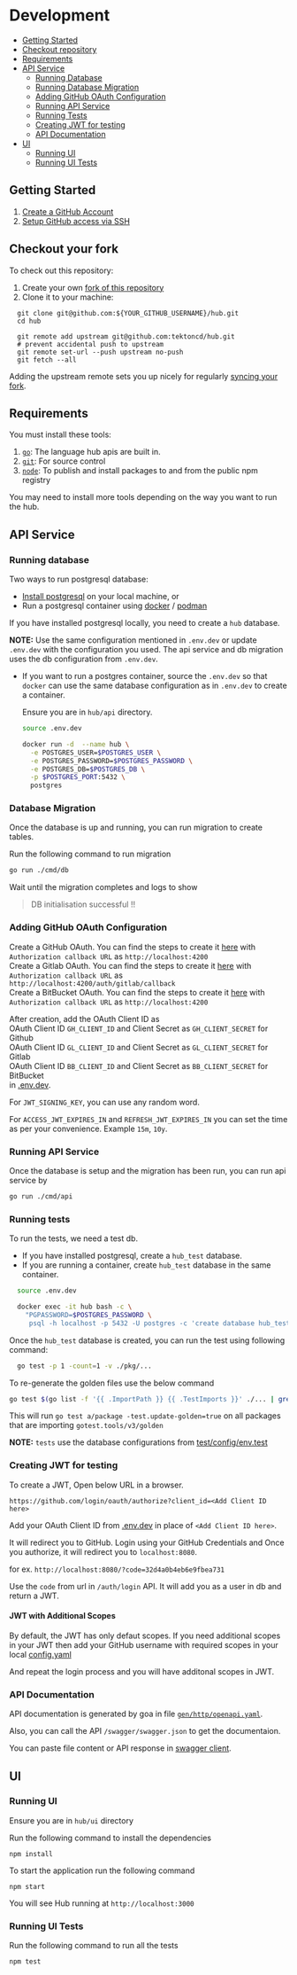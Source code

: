 # Development

- [Getting Started](#getting-started)
- [Checkout repository](#checkout-your-fork)
- [Requirements](#requirements)
- [API Service](#api-service)
  - [Running Database](#running-database)
  - [Running Database Migration](#database-migration)
  - [Adding GitHub OAuth Configuration](#adding-github-oAuth-configuration)
  - [Running API Service](#running-api-service)
  - [Running Tests](#running-tests)
  - [Creating JWT for testing](#creating-jwt-for-testing)
  - [API Documentation](#api-documentation)
- [UI](#ui)
  - [Running UI](#running-ui)
  - [Running UI Tests](#running-ui-tests)

## Getting Started

1. [Create a GitHub Account][join-github]
1. [Setup GitHub access via SSH][gh-ssh]

## Checkout your fork

To check out this repository:

1. Create your own [fork of this repository][fork-repo]
2. Clone it to your machine:

```shell
  git clone git@github.com:${YOUR_GITHUB_USERNAME}/hub.git
  cd hub

  git remote add upstream git@github.com:tektoncd/hub.git
  # prevent accidental push to upstream
  git remote set-url --push upstream no-push
  git fetch --all
```

Adding the upstream remote sets you up nicely for regularly [syncing your fork][sync-fork].

## Requirements

You must install these tools:

1. [`go`][install-go]: The language hub apis are built in.
1. [`git`][install-git]: For source control
1. [`node`][install-node]: To publish and install packages to and from the public npm registry

You may need to install more tools depending on the way you want to run the hub.

## API Service

### Running database

Two ways to run postgresql database:

- [Install postgresql][install-pg] on your local machine, or
- Run a postgresql container using [docker][install-docker] / [podman][install-podman]

If you have installed postgresql locally, you need to create a `hub` database.

**NOTE:** Use the same configuration mentioned in `.env.dev` or
update `.env.dev` with the configuration you used. The api service
and db migration uses the db configuration from `.env.dev`.

- If you want to run a postgres container, source the `.env.dev` so that
  `docker` can use the same database configuration as in `.env.dev` to create a container.

  Ensure you are in `hub/api` directory.

  ```bash
  source .env.dev

  docker run -d  --name hub \
    -e POSTGRES_USER=$POSTGRES_USER \
    -e POSTGRES_PASSWORD=$POSTGRES_PASSWORD \
    -e POSTGRES_DB=$POSTGRES_DB \
    -p $POSTGRES_PORT:5432 \
    postgres
  ```

### Database Migration

Once the database is up and running, you can run migration to create tables.

Run the following command to run migration

```bash
go run ./cmd/db
```

Wait until the migration completes and logs to show

> DB initialisation successful !!

### Adding GitHub OAuth Configuration

Create a GitHub OAuth. You can find the steps to create it [here][gh-oauth] with `Authorization callback URL` as `http://localhost:4200` \
Create a Gitlab OAuth. You can find the steps to create it [here][gl-oauth] with `Authorization callback URL` as `http://localhost:4200/auth/gitlab/callback` \
Create a BitBucket OAuth. You can find the steps to create it [here][bb-oauth] with `Authorization callback URL` as `http://localhost:4200`



After creation, add the OAuth Client ID as \
OAuth Client ID `GH_CLIENT_ID` and Client Secret as `GH_CLIENT_SECRET` for Github \
OAuth Client ID `GL_CLIENT_ID` and Client Secret as `GL_CLIENT_SECRET` for Gitlab \
OAuth Client ID `BB_CLIENT_ID` and Client Secret as `BB_CLIENT_SECRET` for BitBucket \
in [.env.dev][env-dev].

For `JWT_SIGNING_KEY`, you can use any random word.

For `ACCESS_JWT_EXPIRES_IN` and `REFRESH_JWT_EXPIRES_IN` you can set the time as per your convenience. Example `15m`, `10y`.

### Running API Service

Once the database is setup and the migration has been run, you can run api service by

```bash
go run ./cmd/api
```

### Running tests

To run the tests, we need a test db.

- If you have installed postgresql, create a `hub_test` database.
- If you are running a container, create `hub_test` database in the same container.

```bash
  source .env.dev

  docker exec -it hub bash -c \
    "PGPASSWORD=$POSTGRES_PASSWORD \
     psql -h localhost -p 5432 -U postgres -c 'create database hub_test;'"
```

Once the `hub_test` database is created, you can run the test using following command:

```bash
  go test -p 1 -count=1 -v ./pkg/...
```

To re-generate the golden files use the below command

```bash
go test $(go list -f '{{ .ImportPath }} {{ .TestImports }}' ./... | grep gotest.tools/v3/golden | awk '{print $1}' | tr '\n' ' ') -test.update-golden=true
```

This will run `go test a/package -test.update-golden=true` on all packages that are importing `gotest.tools/v3/golden`

**NOTE:** `tests` use the database configurations from [test/config/env.test][env-test-file]

### Creating JWT for testing

To create a JWT, Open below URL in a browser.

```
https://github.com/login/oauth/authorize?client_id=<Add Client ID here>
```

Add your OAuth Client ID from [.env.dev][env-dev] in place of `<Add Client ID here>`.

It will redirect you to GitHub. Login using your GitHub Credentials and Once you authorize, it will redirect you to `localhost:8080`.

for ex. `http://localhost:8080/?code=32d4a0b4eb6e9fbea731`

Use the `code` from url in `/auth/login` API. It will add you as a user in db and return a JWT.

#### JWT with Additional Scopes

By default, the JWT has only defaut scopes. If you need additional scopes in your JWT then add your GitHub username with required scopes in your local [config.yaml][config-yaml]

And repeat the login process and you will have additonal scopes in JWT.

### API Documentation

API documentation is generated by goa in file [`gen/http/openapi.yaml`][swagger-doc].

Also, you can call the API `/swagger/swagger.json` to get the documentaion.

You can paste file content or API response in [swagger client][swagger].

## UI

### Running UI

Ensure you are in `hub/ui` directory

Run the following command to install the dependencies

```
npm install
```

To start the application run the following command

```
npm start
```

You will see Hub running at `http://localhost:3000`

### Running UI Tests

Run the following command to run all the tests

```
npm test
```

[join-github]: https://github.com/join
[gh-ssh]: https://help.github.com/articles/connecting-to-github-with-ssh/
[fork-repo]: https://help.github.com/articles/fork-a-repo/
[sync-fork]: https://help.github.com/articles/syncing-a-fork/
[install-go]: https://golang.org/doc/install
[install-goa]: https://github.com/goadesign/goa
[install-git]: https://help.github.com/articles/set-up-git/
[install-pg]: https://www.postgresql.org/docs/12/tutorial-install.html
[install-docker]: https://docs.docker.com/engine/install/
[install-podman]: https://podman.io/getting-started/installation.html
[env-dev]: https://github.com/tektoncd/hub/blob/master/api/.env.dev
[env-test-file]: https://github.com/tektoncd/hub/blob/master/api/test/config/env.test
[gh-oauth]: https://docs.github.com/en/developers/apps/creating-an-oauth-app
[gl-oauth]: https://docs.gitlab.com/ee/integration/oauth_provider.html#user-owned-applications
[bb-oauth]: https://support.atlassian.com/bitbucket-cloud/docs/use-oauth-on-bitbucket-cloud
[config-yaml]: https://github.com/tektoncd/hub/blob/master/config.yaml
[swagger]: https://editor.swagger.io
[swagger-doc]: https://github.com/tektoncd/hub/blob/master/api/gen/http/openapi.yaml
[install-node]: https://nodejs.org/en/download
